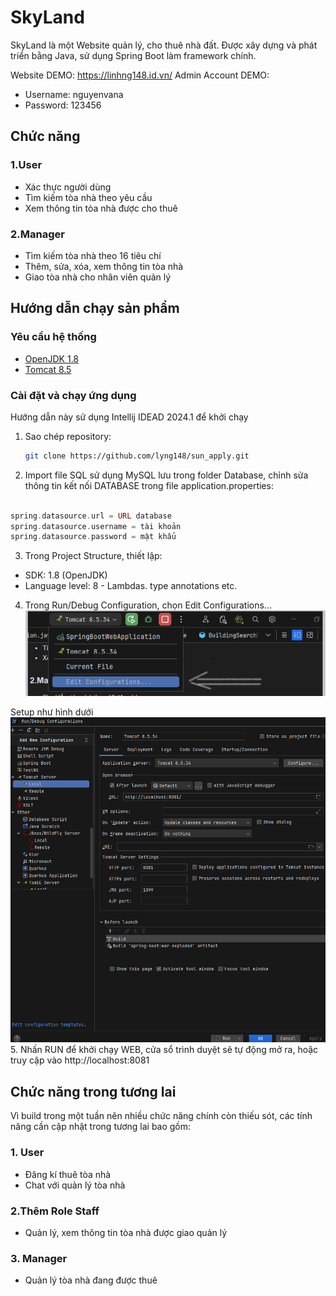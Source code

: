 # SkyLand
SkyLand là một Website quản lý, cho thuê nhà đất. Được xây dựng và phát triển bằng Java, sử dụng Spring Boot làm framework chính.

Website DEMO:  https://linhng148.id.vn/
Admin Account DEMO:
- Username: nguyenvana
- Password: 123456
## Chức năng
### 1.User
- Xác thực người dùng
- Tìm kiếm tòa nhà theo yêu cầu
- Xem thông tin tòa nhà được cho thuê
### 2.Manager
- Tìm kiếm tòa nhà theo 16 tiêu chí
- Thêm, sửa, xóa, xem thông tin tòa nhà
- Giao tòa nhà cho nhân viên quản lý
## Hướng dẫn chạy sản phẩm
### Yêu cầu hệ thống
- [OpenJDK 1.8](https://www.oracle.com/java/technologies/javase/javase8-archive-downloads.html)
- [Tomcat 8.5](https://tomcat.apache.org/download-80.cgi)
###  Cài đặt và chạy ứng dụng
Hướng dẫn này sử dụng Intellij IDEAD 2024.1 để khởi chạy
1. Sao chép repository:
   ```sh
   git clone https://github.com/lyng148/sun_apply.git
2. Import file SQL sử dụng MySQL lưu trong folder Database, chỉnh sửa thông tin kết nối DATABASE trong file application.properties:
```php

spring.datasource.url = URL database
spring.datasource.username = tài khoản
spring.datasource.password = mật khẩu

```
3. Trong Project Structure, thiết lập:
- SDK: 1.8 (OpenJDK)
- Language level: 8 - Lambdas. type annotations etc.
4. Trong Run/Debug Configuration, chọn Edit Configurations... 
![img.png](img.png)

Setup như hình dưới
![img_1.png](img_1.png)
5. Nhấn RUN để khởi chạy WEB, cửa sổ trình duyệt sẽ tự động mở ra, hoặc truy cập vào http://localhost:8081

## Chức năng trong tương lai

Vì build trong một tuần nên nhiều chức năng chính còn thiếu sót, các tính năng cần cập nhật trong tương lai bao gồm:
### 1. User
- Đăng kí thuê tòa nhà
- Chat với quản lý tòa nhà
### 2.Thêm Role Staff
- Quản lý, xem thông tin tòa nhà được giao quản lý
### 3. Manager
- Quản lý tòa nhà đang được thuê